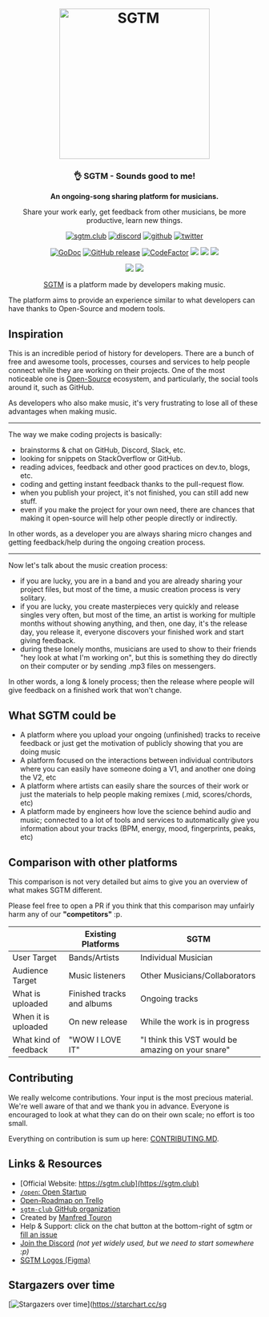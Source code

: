 <h1 align="center">
    <img title="SGTM" alt="SGTM" src="https://raw.githubusercontent.com/sgtm-club/sgtm/master/static/_assets/img/logo.svg?sanitize=true" width="300px" />
</h1>

<h3 align="center">👌 SGTM - Sounds good to me!</h3>

<p align="center"><b>An ongoing-song sharing platform for musicians.</b></p>
<p align="center">Share your work early, get feedback from other musicians, be more productive, learn new things.</p>

<p align="center">
    <a href="https://sgtm.club"><img alt="sgtm.club" src="https://img.shields.io/badge/sgtm.club-2845a7?logo=internet-explorer&style=flat" /></a>
    <a href="https://moul.link/sgtm-discord"><img alt="discord" src="https://img.shields.io/badge/discord-gray?logo=discord" /></a>
    <a href="https://github.com/sgtm-club"><img alt="github" src="https://img.shields.io/badge/@sgtm-471961?logo=github" /></a>
    <a href="https://twitter.com/sgtmclub"><img alt="twitter" src="https://img.shields.io/twitter/follow/sgtmclub?label=%40sgtmclub&style=flat&logo=twitter" /></a>
</p>

<p align="center">
    <a href="https://pkg.go.dev/moul.io/sgtm/go?tab=subdirectories"><img alt="GoDoc" src="https://img.shields.io/badge/go.dev-reference-007d9c?logo=go&logoColor=white" /></a>
    <a href="https://github.com/sgtm-club/sgtm/releases"><img alt="GitHub release" src="https://img.shields.io/github/v/release/sgtm-club/sgtm" /></a>
    <a href="https://www.codefactor.io/repository/github/sgtm-club/sgtm"><img src="https://www.codefactor.io/repository/github/sgtm-club/sgtm/badge" alt="CodeFactor" /></a>
    <a href="https://github.com/sgtm-club/sgtm/blob/master/COPYRIGHT"><img src="https://img.shields.io/badge/license-Apache--2.0%20%2F%20MIT-%2397ca00.svg" /></a>
    <a href="https://goreportcard.com/report/moul.io/sgtm"><img src="https://goreportcard.com/badge/moul.io/sgtm" /></a>
    <a href="https://golangci.com/r/github.com/sgtm-club/sgtm"><img src="https://golangci.com/badges/github.com/sgtm-club/sgtm.svg" /></a>
  <!--<a title="Crowdin" href="https://translate.sgtm.club"><img src="https://badges.crowdin.net/e/foobar/localized.svg"></a>-->
</p>

<p align="center">
    <a href="https://github.com/sgtm-club/sgtm/actions?query=workflow%3ACI"><img src="https://github.com/sgtm-club/sgtm/workflows/CI/badge.svg" /></a>
    <a href="https://github.com/sgtm-club/sgtm/actions?query=workflow%3ARelease"><img src="https://github.com/sgtm-club/sgtm/workflows/Release/badge.svg" /></a>
</p>

<p align="center"><a href="https://sgtm.club">SGTM</a> is a platform made by developers making music.</p>
<p>The platform aims to provide an experience similar to what developers can have thanks to Open-Source and modern tools.</p>

## Inspiration

This is an incredible period of history for developers. There are a bunch of free and awesome tools, processes, courses and services to help people connect while they are working on their projects. One of the most noticeable one is [Open-Source](https://en.wikipedia.org/wiki/Open_source) ecosystem, and particularly, the social tools around it, such as GitHub.

As developers who also make music, it's very frustrating to lose all of these advantages when making music.

---

The way we make coding projects is basically:

* brainstorms & chat on GitHub, Discord, Slack, etc.
* looking for snippets on StackOverflow or GitHub.
* reading advices, feedback and other good practices on dev.to, blogs, etc.
* coding and getting instant feedback thanks to the pull-request flow.
* when you publish your project, it's not finished, you can still add new stuff.
* even if you make the project for your own need, there are chances that making it open-source will help other people directly or indirectly.

In other words, as a developer you are always sharing micro changes and getting feedback/help during the ongoing creation process.

---

Now let's talk about the music creation process:

* if you are lucky, you are in a band and you are already sharing your project files, but most of the time, a music creation process is very solitary.
* if you are lucky, you create masterpieces very quickly and release singles very often, but most of the time, an artist is working for multiple months without showing anything, and then, one day, it's the release day, you release it, everyone discovers your finished work and start giving feedback.
* during these lonely months, musicians are used to show to their friends "hey look at what I'm working on", but this is something they do directly on their computer or by sending .mp3 files on messengers.

In other words, a long & lonely process; then the release where people will give feedback on a finished work that won't change.

## What SGTM could be

* A platform where you upload your ongoing (unfinished) tracks to receive feedback or just get the motivation of publicly showing that you are doing music
* A platform focused on the interactions between individual contributors where you can easily have someone doing a V1, and another one doing the V2, etc
* A platform where artists can easily share the sources of their work or just the materials to help people making remixes (.mid, scores/chords, etc)
* A platform made by engineers how love the science behind audio and music; connected to a lot of tools and services to automatically give you information about your tracks (BPM, energy, mood, fingerprints, peaks, etc)

## Comparison with other platforms

This comparison is not very detailed but aims to give you an overview of what makes SGTM different.

Please feel free to open a PR if you think that this comparison may unfairly harm any of our **"**competitors**"** :p.

|                     | Existing Platforms         | SGTM                          |
| ------------------- | -------------------------- | ----------------------------- |
| User Target         | Bands/Artists              | Individual Musician           |
| Audience Target     | Music listeners            | Other Musicians/Collaborators       |
| What is uploaded    | Finished tracks and albums | Ongoing tracks                |
| When it is uploaded | On new release             | While the work is in progress |
| What kind of feedback | "WOW I LOVE IT" | "I think this VST would be amazing on your snare" |

## Contributing

We really welcome contributions. Your input is the most precious material. We're well aware of that and we thank you in advance. Everyone is encouraged to look at what they can do on their own scale; no effort is too small.

Everything on contribution is sum up here: [CONTRIBUTING.MD](./CONTRIBUTING.MD).

## Links & Resources

* [Official Website: https://sgtm.club](https://sgtm.club)
* [`/open`: Open Startup](https://sgtm.club/open)
* [Open-Roadmap on Trello](https://trello.com/b/kEb17Beb)
* [`sgtm-club` GitHub organization](https://github.com/sgtm-club)
* Created by [Manfred Touron](https://manfred.life)
* Help & Support: click on the chat button at the bottom-right of sgtm or [fill an issue](https://github.com/sgtm-club/sgtm/issues)
* [Join the Discord](https://discord.gg/bMjFtACYp3) _(not yet widely used, but we need to start somewhere :p)_
* [SGTM Logos (Figma)](https://www.figma.com/file/w1OBRhdj2jndsfjlalbRBa)

## Stargazers over time

[![Stargazers over time](https://starchart.cc/sgtm-club/sgtm.svg)](https://starchart.cc/sg